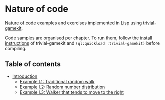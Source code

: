 # Nature of code

[Nature of code](http://natureofcode.com) examples and exercises implemented in
Lisp using [trivial-gamekit](https://github.com/borodust/trivial-gamekit).

Code samples are organised per chapter. To run them, follow the
[install instructions](https://borodust.github.io/projects/trivial-gamekit/#installation-and-loading)
of trivial-gamekit and `(ql:quickload :trivial-gamekit)` before compiling.

## Table of contents

- [Introduction](https://github.com/mark-gerarts/nature-of-code/tree/master/Introduction)
  - [Example I.1: Traditional random walk](https://github.com/mark-gerarts/nature-of-code/tree/master/Introduction/Example%20I.1%3A%20Traditional%20random%20walk)
  - [Example I.2: Random number distribution](https://github.com/mark-gerarts/nature-of-code/tree/master/Introduction/Example%20I.2%3A%20Random%20number%20distribution)
  - [Example I.3: Walker that tends to move to the right](https://github.com/mark-gerarts/nature-of-code/tree/master/Introduction/Example%20I.3%3A%20Walker%20that%20tends%20to%20move%20to%20the%20right)
